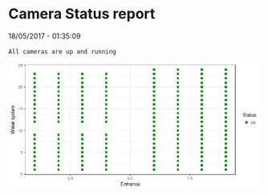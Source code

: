 Camera Status report
================
18/05/2017 - 01:35:09

    All cameras are up and running

![](camreport_files/figure-markdown_github/unnamed-chunk-2-1.png)

